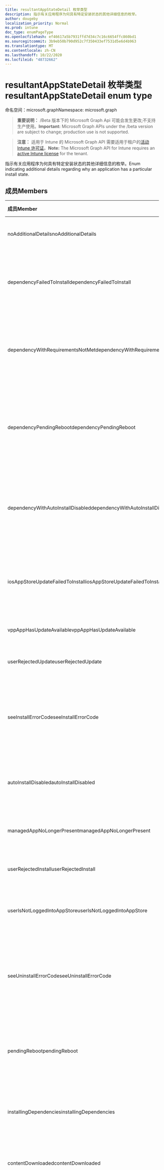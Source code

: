 ```yaml
---
title: resultantAppStateDetail 枚举类型
description: 指示有关应用程序为何具有特定安装状态的其他详细信息的枚举。
author: dougeby
localization_priority: Normal
ms.prod: intune
doc_type: enumPageType
ms.openlocfilehash: ef46617a5b7931ffd7d34c7c16c6654ffc860bd1
ms.sourcegitcommit: 3b9eb50b790d952c7f350433ef7531d5e6d4b963
ms.translationtype: MT
ms.contentlocale: zh-CN
ms.lasthandoff: 10/22/2020
ms.locfileid: "48732662"
---
```

# <a name="resultantappstatedetail-enum-type"></a><span data-ttu-id="679c1-103">resultantAppStateDetail 枚举类型</span><span class="sxs-lookup"><span data-stu-id="679c1-103">resultantAppStateDetail enum type</span></span>

<span data-ttu-id="679c1-104">命名空间：microsoft.graph</span><span class="sxs-lookup"><span data-stu-id="679c1-104">Namespace: microsoft.graph</span></span>

> <span data-ttu-id="679c1-105">**重要说明：** /Beta 版本下的 Microsoft Graph Api 可能会发生更改;不支持生产使用。</span><span class="sxs-lookup"><span data-stu-id="679c1-105">**Important:** Microsoft Graph APIs under the /beta version are subject to change; production use is not supported.</span></span>

> <span data-ttu-id="679c1-106">**注意：** 适用于 Intune 的 Microsoft Graph API 需要适用于租户的[活动 Intune 许可证](https://go.microsoft.com/fwlink/?linkid=839381)。</span><span class="sxs-lookup"><span data-stu-id="679c1-106">**Note:** The Microsoft Graph API for Intune requires an [active Intune license](https://go.microsoft.com/fwlink/?linkid=839381) for the tenant.</span></span>

<span data-ttu-id="679c1-107">指示有关应用程序为何具有特定安装状态的其他详细信息的枚举。</span><span class="sxs-lookup"><span data-stu-id="679c1-107">Enum indicating additional details regarding why an application has a particular install state.</span></span>

## <a name="members"></a><span data-ttu-id="679c1-108">成员</span><span class="sxs-lookup"><span data-stu-id="679c1-108">Members</span></span>
|<span data-ttu-id="679c1-109">成员</span><span class="sxs-lookup"><span data-stu-id="679c1-109">Member</span></span>|<span data-ttu-id="679c1-110">值</span><span class="sxs-lookup"><span data-stu-id="679c1-110">Value</span></span>|<span data-ttu-id="679c1-111">说明</span><span class="sxs-lookup"><span data-stu-id="679c1-111">Description</span></span>|
|:---|:---|:---|
|<span data-ttu-id="679c1-112">noAdditionalDetails</span><span class="sxs-lookup"><span data-stu-id="679c1-112">noAdditionalDetails</span></span>|<span data-ttu-id="679c1-113">0</span><span class="sxs-lookup"><span data-stu-id="679c1-113">0</span></span>|<span data-ttu-id="679c1-114">没有可用的其他详细信息。</span><span class="sxs-lookup"><span data-stu-id="679c1-114">No additional details are available.</span></span>|
|<span data-ttu-id="679c1-115">dependencyFailedToInstall</span><span class="sxs-lookup"><span data-stu-id="679c1-115">dependencyFailedToInstall</span></span>|<span data-ttu-id="679c1-116">1</span><span class="sxs-lookup"><span data-stu-id="679c1-116">1</span></span>|<span data-ttu-id="679c1-117">一个或多个应用程序的依存关系未能安装。</span><span class="sxs-lookup"><span data-stu-id="679c1-117">One or more of the application's dependencies failed to install.</span></span>|
|<span data-ttu-id="679c1-118">dependencyWithRequirementsNotMet</span><span class="sxs-lookup"><span data-stu-id="679c1-118">dependencyWithRequirementsNotMet</span></span>|<span data-ttu-id="679c1-119">双面</span><span class="sxs-lookup"><span data-stu-id="679c1-119">2</span></span>|<span data-ttu-id="679c1-120">一个或多个应用程序的依赖项具有未满足的要求。</span><span class="sxs-lookup"><span data-stu-id="679c1-120">One or more of the application's dependencies have requirements which are not met.</span></span>|
|<span data-ttu-id="679c1-121">dependencyPendingReboot</span><span class="sxs-lookup"><span data-stu-id="679c1-121">dependencyPendingReboot</span></span>|<span data-ttu-id="679c1-122">第三章</span><span class="sxs-lookup"><span data-stu-id="679c1-122">3</span></span>|<span data-ttu-id="679c1-123">一个或多个应用程序的依赖项需要重新启动设备才能完成安装。</span><span class="sxs-lookup"><span data-stu-id="679c1-123">One or more of the application's dependencies require a device reboot to complete installation.</span></span>|
|<span data-ttu-id="679c1-124">dependencyWithAutoInstallDisabled</span><span class="sxs-lookup"><span data-stu-id="679c1-124">dependencyWithAutoInstallDisabled</span></span>|<span data-ttu-id="679c1-125">4 </span><span class="sxs-lookup"><span data-stu-id="679c1-125">4</span></span>|<span data-ttu-id="679c1-126">一个或多个应用程序的依赖项配置为不自动安装。</span><span class="sxs-lookup"><span data-stu-id="679c1-126">One or more of the application's dependencies are configured to not automatically install.</span></span>|
|<span data-ttu-id="679c1-127">iosAppStoreUpdateFailedToInstall</span><span class="sxs-lookup"><span data-stu-id="679c1-127">iosAppStoreUpdateFailedToInstall</span></span>|<span data-ttu-id="679c1-128">1000</span><span class="sxs-lookup"><span data-stu-id="679c1-128">1000</span></span>|<span data-ttu-id="679c1-129">最新版本的应用程序无法从早期版本进行更新。</span><span class="sxs-lookup"><span data-stu-id="679c1-129">The latest version of the app failed to update from an earlier version.</span></span>|
|<span data-ttu-id="679c1-130">vppAppHasUpdateAvailable</span><span class="sxs-lookup"><span data-stu-id="679c1-130">vppAppHasUpdateAvailable</span></span>|<span data-ttu-id="679c1-131">1001</span><span class="sxs-lookup"><span data-stu-id="679c1-131">1001</span></span>|<span data-ttu-id="679c1-132">有可用的更新。</span><span class="sxs-lookup"><span data-stu-id="679c1-132">An update is available.</span></span>|
|<span data-ttu-id="679c1-133">userRejectedUpdate</span><span class="sxs-lookup"><span data-stu-id="679c1-133">userRejectedUpdate</span></span>|<span data-ttu-id="679c1-134">1002</span><span class="sxs-lookup"><span data-stu-id="679c1-134">1002</span></span>|<span data-ttu-id="679c1-135">用户拒绝了应用更新。</span><span class="sxs-lookup"><span data-stu-id="679c1-135">The user rejected the app update.</span></span> |
|<span data-ttu-id="679c1-136">seeInstallErrorCode</span><span class="sxs-lookup"><span data-stu-id="679c1-136">seeInstallErrorCode</span></span>|<span data-ttu-id="679c1-137">2000</span><span class="sxs-lookup"><span data-stu-id="679c1-137">2000</span></span>|<span data-ttu-id="679c1-138">应用程序安装失败。</span><span class="sxs-lookup"><span data-stu-id="679c1-138">Application failed to install.</span></span> <span data-ttu-id="679c1-139">有关更多详细信息，请参阅错误代码属性。</span><span class="sxs-lookup"><span data-stu-id="679c1-139">See error code property for more details.</span></span>|
|<span data-ttu-id="679c1-140">autoInstallDisabled</span><span class="sxs-lookup"><span data-stu-id="679c1-140">autoInstallDisabled</span></span>|<span data-ttu-id="679c1-141">3000</span><span class="sxs-lookup"><span data-stu-id="679c1-141">3000</span></span>|<span data-ttu-id="679c1-142">将应用程序配置为不会自动安装。</span><span class="sxs-lookup"><span data-stu-id="679c1-142">Application is configured to not be automatically installed.</span></span>|
|<span data-ttu-id="679c1-143">managedAppNoLongerPresent</span><span class="sxs-lookup"><span data-stu-id="679c1-143">managedAppNoLongerPresent</span></span>|<span data-ttu-id="679c1-144">3001</span><span class="sxs-lookup"><span data-stu-id="679c1-144">3001</span></span>|<span data-ttu-id="679c1-145">应用程序已管理，但不再安装。</span><span class="sxs-lookup"><span data-stu-id="679c1-145">The app is managed but no longer installed.</span></span>|
|<span data-ttu-id="679c1-146">userRejectedInstall</span><span class="sxs-lookup"><span data-stu-id="679c1-146">userRejectedInstall</span></span>|<span data-ttu-id="679c1-147">3002</span><span class="sxs-lookup"><span data-stu-id="679c1-147">3002</span></span>|<span data-ttu-id="679c1-148">用户拒绝了应用安装。</span><span class="sxs-lookup"><span data-stu-id="679c1-148">The user rejected the app install.</span></span>|
|<span data-ttu-id="679c1-149">userIsNotLoggedIntoAppStore</span><span class="sxs-lookup"><span data-stu-id="679c1-149">userIsNotLoggedIntoAppStore</span></span>|<span data-ttu-id="679c1-150">3003</span><span class="sxs-lookup"><span data-stu-id="679c1-150">3003</span></span>|<span data-ttu-id="679c1-151">用户必须登录到应用商店才能安装应用。</span><span class="sxs-lookup"><span data-stu-id="679c1-151">The user must log into the App Store to install app.</span></span>|
|<span data-ttu-id="679c1-152">seeUninstallErrorCode</span><span class="sxs-lookup"><span data-stu-id="679c1-152">seeUninstallErrorCode</span></span>|<span data-ttu-id="679c1-153">4000</span><span class="sxs-lookup"><span data-stu-id="679c1-153">4000</span></span>|<span data-ttu-id="679c1-154">应用程序卸载失败。</span><span class="sxs-lookup"><span data-stu-id="679c1-154">Application failed to uninstall.</span></span> <span data-ttu-id="679c1-155">有关更多详细信息，请参阅错误代码属性。</span><span class="sxs-lookup"><span data-stu-id="679c1-155">See error code property for more details.</span></span>|
|<span data-ttu-id="679c1-156">pendingReboot</span><span class="sxs-lookup"><span data-stu-id="679c1-156">pendingReboot</span></span>|<span data-ttu-id="679c1-157">5000</span><span class="sxs-lookup"><span data-stu-id="679c1-157">5000</span></span>|<span data-ttu-id="679c1-158">必须重新启动设备才能完成应用程序的安装。</span><span class="sxs-lookup"><span data-stu-id="679c1-158">Device must be rebooted to complete installation of the application.</span></span>|
|<span data-ttu-id="679c1-159">installingDependencies</span><span class="sxs-lookup"><span data-stu-id="679c1-159">installingDependencies</span></span>|<span data-ttu-id="679c1-160">5001</span><span class="sxs-lookup"><span data-stu-id="679c1-160">5001</span></span>|<span data-ttu-id="679c1-161">一个或多个应用程序的依赖项正在安装。</span><span class="sxs-lookup"><span data-stu-id="679c1-161">One or more of the application's dependencies are installing.</span></span>|
|<span data-ttu-id="679c1-162">contentDownloaded</span><span class="sxs-lookup"><span data-stu-id="679c1-162">contentDownloaded</span></span>|<span data-ttu-id="679c1-163">5002</span><span class="sxs-lookup"><span data-stu-id="679c1-163">5002</span></span>|<span data-ttu-id="679c1-164">将应用程序内容下载到设备。</span><span class="sxs-lookup"><span data-stu-id="679c1-164">Application content was downloaded to the device.</span></span>|
|<span data-ttu-id="679c1-165">powerShellScriptRequirementNotMet</span><span class="sxs-lookup"><span data-stu-id="679c1-165">powerShellScriptRequirementNotMet</span></span>|<span data-ttu-id="679c1-166">-1013</span><span class="sxs-lookup"><span data-stu-id="679c1-166">-1013</span></span>|<span data-ttu-id="679c1-167">不满足 PowerShell 脚本要求规则</span><span class="sxs-lookup"><span data-stu-id="679c1-167">PowerShell script requirement rule is not met</span></span>|
|<span data-ttu-id="679c1-168">registryRequirementNotMet</span><span class="sxs-lookup"><span data-stu-id="679c1-168">registryRequirementNotMet</span></span>|<span data-ttu-id="679c1-169">-1012</span><span class="sxs-lookup"><span data-stu-id="679c1-169">-1012</span></span>|<span data-ttu-id="679c1-170">不符合注册表要求规则</span><span class="sxs-lookup"><span data-stu-id="679c1-170">Registry requirement rule is not met</span></span>|
|<span data-ttu-id="679c1-171">fileSystemRequirementNotMet</span><span class="sxs-lookup"><span data-stu-id="679c1-171">fileSystemRequirementNotMet</span></span>|<span data-ttu-id="679c1-172">-1011</span><span class="sxs-lookup"><span data-stu-id="679c1-172">-1011</span></span>|<span data-ttu-id="679c1-173">不符合文件系统要求规则</span><span class="sxs-lookup"><span data-stu-id="679c1-173">File system requirement rule is not met</span></span>|
|<span data-ttu-id="679c1-174">platformNotApplicable</span><span class="sxs-lookup"><span data-stu-id="679c1-174">platformNotApplicable</span></span>|<span data-ttu-id="679c1-175">-1006</span><span class="sxs-lookup"><span data-stu-id="679c1-175">-1006</span></span>|<span data-ttu-id="679c1-176">应用程序不适用于此平台。</span><span class="sxs-lookup"><span data-stu-id="679c1-176">Application is not applicable to this platform.</span></span> <span data-ttu-id="679c1-177"> (，例如，面向 IOS) 的 Android 应用程序</span><span class="sxs-lookup"><span data-stu-id="679c1-177">(e.g. Android app targeted to IOS)</span></span>|
|<span data-ttu-id="679c1-178">minimumCpuSpeedNotMet</span><span class="sxs-lookup"><span data-stu-id="679c1-178">minimumCpuSpeedNotMet</span></span>|<span data-ttu-id="679c1-179">-1005</span><span class="sxs-lookup"><span data-stu-id="679c1-179">-1005</span></span>|<span data-ttu-id="679c1-180">目标设备上的 CPU 速度小于配置的最小值。</span><span class="sxs-lookup"><span data-stu-id="679c1-180">CPU speed on the target device is less than the configured minimum.</span></span>|
|<span data-ttu-id="679c1-181">minimumLogicalProcessorCountNotMet</span><span class="sxs-lookup"><span data-stu-id="679c1-181">minimumLogicalProcessorCountNotMet</span></span>|<span data-ttu-id="679c1-182">-1004</span><span class="sxs-lookup"><span data-stu-id="679c1-182">-1004</span></span>|<span data-ttu-id="679c1-183">目标设备上的逻辑处理器计数小于配置的最小值。</span><span class="sxs-lookup"><span data-stu-id="679c1-183">Count of logical processors on the target device is less than the configured minimum.</span></span>|
|<span data-ttu-id="679c1-184">minimumPhysicalMemoryNotMet</span><span class="sxs-lookup"><span data-stu-id="679c1-184">minimumPhysicalMemoryNotMet</span></span>|<span data-ttu-id="679c1-185">-1003</span><span class="sxs-lookup"><span data-stu-id="679c1-185">-1003</span></span>|<span data-ttu-id="679c1-186">目标设备上的 RAM 量小于配置的最小值。</span><span class="sxs-lookup"><span data-stu-id="679c1-186">Amount of RAM on the target device is less than the configured minimum.</span></span>|
|<span data-ttu-id="679c1-187">minimumOsVersionNotMet</span><span class="sxs-lookup"><span data-stu-id="679c1-187">minimumOsVersionNotMet</span></span>|<span data-ttu-id="679c1-188">-1002</span><span class="sxs-lookup"><span data-stu-id="679c1-188">-1002</span></span>|<span data-ttu-id="679c1-189">目标设备上的 OS 版本小于配置的最小值。</span><span class="sxs-lookup"><span data-stu-id="679c1-189">OS version on the target device is less than the configured minimum.</span></span>|
|<span data-ttu-id="679c1-190">minimumDiskSpaceNotMet</span><span class="sxs-lookup"><span data-stu-id="679c1-190">minimumDiskSpaceNotMet</span></span>|<span data-ttu-id="679c1-191">-1001</span><span class="sxs-lookup"><span data-stu-id="679c1-191">-1001</span></span>|<span data-ttu-id="679c1-192">目标设备上的可用磁盘空间小于配置的最小值。</span><span class="sxs-lookup"><span data-stu-id="679c1-192">Available disk space on the target device is less than the configured minimum.</span></span>|
|<span data-ttu-id="679c1-193">processorArchitectureNotApplicable</span><span class="sxs-lookup"><span data-stu-id="679c1-193">processorArchitectureNotApplicable</span></span>|<span data-ttu-id="679c1-194">-1000</span><span class="sxs-lookup"><span data-stu-id="679c1-194">-1000</span></span>|<span data-ttu-id="679c1-195">设备体系结构 (例如，x86/amd64) 不适用于应用程序。</span><span class="sxs-lookup"><span data-stu-id="679c1-195">Device architecture (e.g. x86/amd64) is not applicable for the application.</span></span>|





